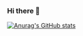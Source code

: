 ### Hi there 👋

[![Anurag's GitHub stats](https://github-readme-stats.vercel.app/api?username=DrudgeRajen&show_icons=true&show=reviews,discussions_started,discussions_answered)](https://github.com/anuraghazra/github-readme-stats)

<!--
**DrudgeRajen/DrudgeRajen** is a ✨ _special_ ✨ repository because its `README.md` (this file) appears on your GitHub profile.

Here are some ideas to get you started:

- 🔭 I’m currently working on ...
- 🌱 I’m currently learning ...
- 👯 I’m looking to collaborate on ...
- 🤔 I’m looking for help with ...
- 💬 Ask me about ...
- 📫 How to reach me: ...
- 😄 Pronouns: ...
- ⚡ Fun fact: ...
-->
